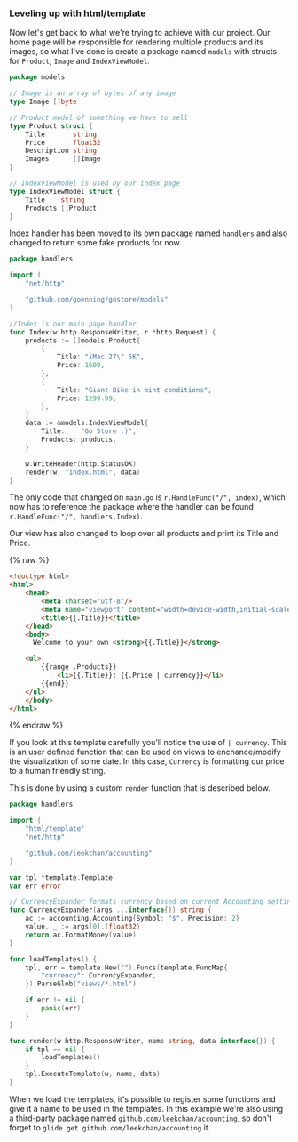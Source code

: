 

### Leveling up with html/template

Now let's get back to what we're trying to achieve with our project. Our home page will be responsible for rendering multiple products and its images, so what I've done is create a package named `models` with structs for `Product`, `Image` and `IndexViewModel`.

```go
package models

// Image is an array of bytes of any image
type Image []byte

// Product model of something we have to sell
type Product struct {
	Title       string
	Price       float32
	Description string
	Images      []Image
}

// IndexViewModel is used by our index page
type IndexViewModel struct {
	Title    string
	Products []Product
}
```

Index handler has been moved to its own package named `handlers` and also changed to return some fake products for now.

```go
package handlers

import (
	"net/http"

	"github.com/goenning/gostore/models"
)

//Index is our main page handler
func Index(w http.ResponseWriter, r *http.Request) {
	products := []models.Product{
		{
			Title: "iMac 27\" 5K",
			Price: 1600,
		},
		{
			Title: "Giant Bike in mint conditions",
			Price: 1299.99,
		},
	}
	data := &models.IndexViewModel{
		Title:    "Go Store :)",
		Products: products,
	}

	w.WriteHeader(http.StatusOK)
	render(w, "index.html", data)
}
```

The only code that changed on `main.go` is `r.HandleFunc("/", index)`, which now has to reference the package where the handler can be found `r.HandleFunc("/", handlers.Index)`.

Our view has also changed to loop over all products and print its Title and Price.

{% raw %}
```html
<!doctype html>
<html>
    <head>
        <meta charset="utf-8"/>
        <meta name="viewport" content="width=device-width,initial-scale=1">
        <title>{{.Title}}</title>
    </head>
    <body>
      Welcome to your own <strong>{{.Title}}</strong>

    <ul>
        {{range .Products}}
            <li>{{.Title}}: {{.Price | currency}}</li>
        {{end}}
    </ul>
    </body>
</html>
```
{% endraw %}

If you look at this template carefully you'll notice the use of `| currency`. This is an user defined function that can be used on views to enchance/modify the visualization of some date. In this case, `Currency` is formatting our price to a human friendly string.

This is done by using a custom `render` function that is described below.

```go
package handlers

import (
	"html/template"
	"net/http"

	"github.com/leekchan/accounting"
)

var tpl *template.Template
var err error

// CurrencyExpander formats currency based on current Accounting settings
func CurrencyExpander(args ...interface{}) string {
	ac := accounting.Accounting{Symbol: "$", Precision: 2}
	value, _ := args[0].(float32)
	return ac.FormatMoney(value)
}

func loadTemplates() {
	tpl, err = template.New("").Funcs(template.FuncMap{
		"currency": CurrencyExpander,
	}).ParseGlob("views/*.html")

	if err != nil {
		panic(err)
	}
}

func render(w http.ResponseWriter, name string, data interface{}) {
	if tpl == nil {
		loadTemplates()
	}
	tpl.ExecuteTemplate(w, name, data)
}
```

When we load the templates, it's possible to register some functions and give it a name to be used in the templates. In this example we're also using a third-party package named `github.com/leekchan/accounting`, so don't forget to `glide get github.com/leekchan/accounting` it.